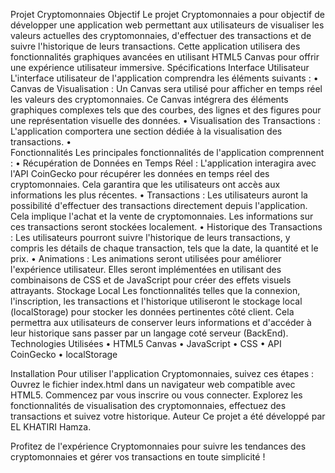Projet Cryptomonnaies
Objectif
Le projet Cryptomonnaies a pour objectif de développer une application web 
permettant aux utilisateurs de visualiser les valeurs actuelles des 
cryptomonnaies, d'effectuer des transactions et de suivre l'historique de 
leurs transactions. Cette application utilisera des fonctionnalités 
graphiques avancées en utilisant HTML5 Canvas pour offrir une expérience 
utilisateur immersive.
Spécifications
Interface Utilisateur
L'interface utilisateur de l'application comprendra les éléments suivants 
:
	•	Canvas de Visualisation : Un Canvas sera utilisé pour 
afficher en temps réel les valeurs des cryptomonnaies. Ce Canvas intégrera 
des éléments graphiques complexes tels que des courbes, des lignes et des 
figures pour une représentation visuelle des données.
	•	Visualisation des Transactions : L'application comportera 
une section dédiée à la visualisation des transactions.
	•	
Fonctionnalités
Les principales fonctionnalités de l'application comprennent :
	•	Récupération de Données en Temps Réel : L'application 
interagira avec l'API CoinGecko pour récupérer les données en temps réel 
des cryptomonnaies. Cela garantira que les utilisateurs ont accès aux 
informations les plus récentes.
	•	Transactions : Les utilisateurs auront la possibilité 
d'effectuer des transactions directement depuis l'application. Cela 
implique l'achat et la vente de cryptomonnaies. Les informations sur ces 
transactions seront stockées localement.
	•	Historique des Transactions : Les utilisateurs pourront 
suivre l'historique de leurs transactions, y compris les détails de chaque 
transaction, tels que la date, la quantité et le prix.
	•	Animations : Les animations seront utilisées pour 
améliorer l'expérience utilisateur. Elles seront implémentées en utilisant 
des combinaisons de CSS et de JavaScript pour créer des effets visuels 
attrayants.
Stockage Local
Les fonctionnalités telles que la connexion, l'inscription, les 
transactions et l'historique utiliseront le stockage local (localStorage) 
pour stocker les données pertinentes côté client. Cela permettra aux 
utilisateurs de conserver leurs informations et d'accéder à leur 
historique sans passer par un langage coté serveur (BackEnd).
Technologies Utilisées
	•	HTML5 Canvas
	•	JavaScript
	•	CSS
	•	API CoinGecko
	•	localStorage

Installation
Pour utiliser l'application Cryptomonnaies, suivez ces étapes :
		Ouvrez le fichier index.html dans un navigateur web 
compatible avec HTML5.
		Commencez par vous inscrire ou vous connecter.
		Explorez les fonctionnalités de visualisation des 
cryptomonnaies, effectuez des transactions et suivez votre historique.
Auteur
Ce projet a été développé par EL KHATIRI Hamza.

Profitez de l'expérience Cryptomonnaies pour suivre les tendances des 
cryptomonnaies et gérer vos transactions en toute simplicité !

